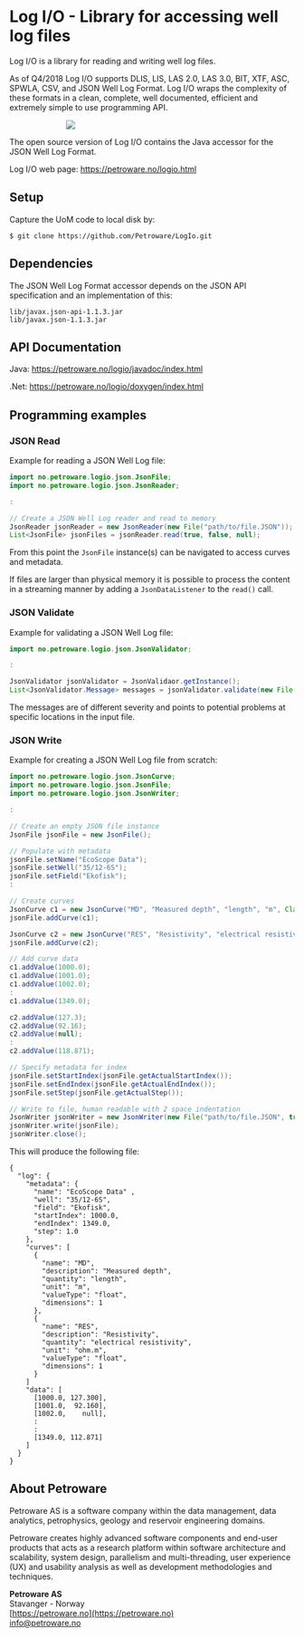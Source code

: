 # Log I/O - Library for accessing well log files

Log I/O is a library for reading and writing well log files.

As of Q4/2018 Log I/O supports DLIS, LIS, LAS 2.0, LAS 3.0, BIT, XTF, ASC,
SPWLA, CSV, and JSON Well Log Format. Log I/O wraps the complexity of these
formats in a clean, complete, well documented, efficient and extremely simple
to use programming API.

<img hspace="100" src="https://petroware.no/images/LogIoBox.250.png">

The open source version of Log I/O contains the Java accessor for the
JSON Well Log Format.

Log I/O web page: https://petroware.no/logio.html



## Setup

Capture the UoM code to local disk by:

```
$ git clone https://github.com/Petroware/LogIo.git
```



## Dependencies

The JSON Well Log Format accessor depends on the JSON API specification
and an implementation of this:

```
lib/javax.json-api-1.1.3.jar
lib/javax.json-1.1.3.jar
```



## API Documentation

Java: https://petroware.no/logio/javadoc/index.html

.Net: https://petroware.no/logio/doxygen/index.html



## Programming examples


### JSON Read

Example for reading a JSON Well Log file:

```java
import no.petroware.logio.json.JsonFile;
import no.petroware.logio.json.JsonReader;

:

// Create a JSON Well Log reader and read to memory
JsonReader jsonReader = new JsonReader(new File("path/to/file.JSON"));
List<JsonFile> jsonFiles = jsonReader.read(true, false, null);
```

From this point the ```JsonFile``` instance(s) can be navigated to access curves
and metadata.

If files are larger than physical memory it is possible to process the content
in a streaming manner by adding a `JsonDataListener` to the `read()` call.


### JSON Validate

Example for validating a JSON Well Log file:

```java
import no.petroware.logio.json.JsonValidator;

:

JsonValidator jsonValidator = JsonValidaor.getInstance();
List<JsonValidator.Message> messages = jsonValidator.validate(new File("path/to/file.JSON"));
```

The messages are of different severity and points to potential
problems at specific locations in the input file.


### JSON Write

Example for creating a JSON Well Log file from scratch:

```java
import no.petroware.logio.json.JsonCurve;
import no.petroware.logio.json.JsonFile;
import no.petroware.logio.json.JsonWriter;

:

// Create an empty JSON file instance
JsonFile jsonFile = new JsonFile();

// Populate with metadata
jsonFile.setName("EcoScope Data");
jsonFile.setWell("35/12-6S");
jsonFile.setField("Ekofisk");
:

// Create curves
JsonCurve c1 = new JsonCurve("MD", "Measured depth", "length", "m", Class.double, 1);
jsonFile.addCurve(c1);

JsonCurve c2 = new JsonCurve("RES", "Resistivity", "electrical resistivity", "ohm.m", Class.double, 1);
jsonFile.addCurve(c2);

// Add curve data
c1.addValue(1000.0);
c1.addValue(1001.0);
c1.addValue(1002.0);
:
c1.addValue(1349.0);

c2.addValue(127.3);
c2.addValue(92.16);
c2.addValue(null);
:
c2.addValue(118.871);

// Specify metadata for index
jsonFile.setStartIndex(jsonFile.getActualStartIndex());
jsonFile.setEndIndex(jsonFile.getActualEndIndex());
jsonFile.setStep(jsonFile.getActualStep());

// Write to file, human readable with 2 space indentation
JsonWriter jsonWriter = new JsonWriter(new File("path/to/file.JSON", true, 2);
jsonWriter.write(jsonFile);
jsonWriter.close();
```

This will produce the following file:

```
{
  "log": {
    "metadata": {
      "name": "EcoScope Data" ,
      "well": "35/12-6S",
      "field": "Ekofisk",
      "startIndex": 1000.0,
      "endIndex": 1349.0,
      "step": 1.0
    },
    "curves": [
      {
        "name": "MD",
        "description": "Measured depth",
        "quantity": "length",
        "unit": "m",
        "valueType": "float",
        "dimensions": 1
      },
      {
        "name": "RES",
        "description": "Resistivity",
        "quantity": "electrical resistivity",
        "unit": "ohm.m",
        "valueType": "float",
        "dimensions": 1
      }
    ]
    "data": [
      [1000.0, 127.300],
      [1001.0,  92.160],
      [1002.0,    null],
      :
      :
      [1349.0, 112.871]
    ]
  }
}
```



## About Petroware

Petroware AS is a software company within the data management, data analytics,
petrophysics, geology and reservoir engineering domains.

Petroware creates highly advanced software components and end-user products that
acts as a research platform within software architecture and scalability, system design,
parallelism and multi-threading, user experience (UX) and usability analysis as well
as development methodologies and techniques.

**Petroware AS**<br>
Stavanger - Norway<br>
[https://petroware.no](https://petroware.no)<br>
info@petroware.no
